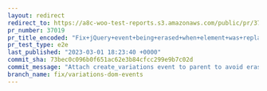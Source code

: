 ```yaml
---
layout: redirect
redirect_to: https://a8c-woo-test-reports.s3.amazonaws.com/public/pr/37019/e2e/index.html
pr_number: 37019
pr_title_encoded: "Fix+jQuery+event+being+erased+when+element+was+replaced+after+saving+attributes"
pr_test_type: e2e
last_published: "2023-03-01 18:23:40 +0000"
commit_sha: 73bec0c096b0f651ac62e3b84cfcc299e9b7c02d
commit_message: "Attach create_variations event to parent to avoid erasing it when DOM…"
branch_name: fix/variations-dom-events
---
```

